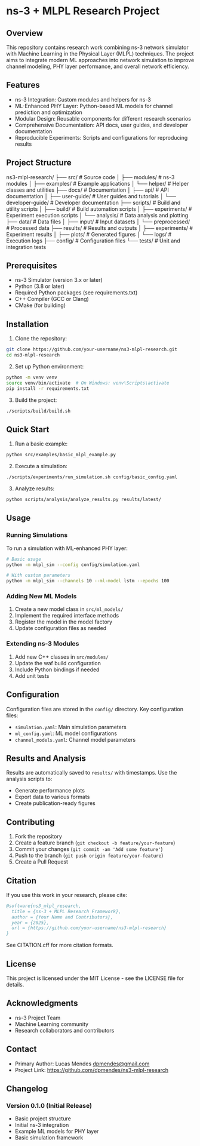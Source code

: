 # ns-3 + MLPL Research Project

## Overview
This repository contains research work combining ns-3 network simulator with Machine Learning in the Physical Layer (MLPL) techniques. The project aims to integrate modern ML approaches into network simulation to improve channel modeling, PHY layer performance, and overall network efficiency.

## Features
* ns-3 Integration: Custom modules and helpers for ns-3
* ML-Enhanced PHY Layer: Python-based ML models for channel prediction and optimization
* Modular Design: Reusable components for different research scenarios
* Comprehensive Documentation: API docs, user guides, and developer documentation
* Reproducible Experiments: Scripts and configurations for reproducing results

## Project Structure
ns3-mlpl-research/
├── src/                    # Source code
│   ├── modules/           # ns-3 modules
│   ├── examples/          # Example applications
│   └── helper/            # Helper classes and utilities
├── docs/                  # Documentation
│   ├── api/              # API documentation
│   ├── user-guide/       # User guides and tutorials
│   └── developer-guide/  # Developer documentation
├── scripts/              # Build and utility scripts
│   ├── build/           # Build automation scripts
│   ├── experiments/     # Experiment execution scripts
│   └── analysis/        # Data analysis and plotting
├── data/                # Data files
│   ├── input/          # Input datasets
│   └── preprocessed/   # Processed data
├── results/             # Results and outputs
│   ├── experiments/    # Experiment results
│   ├── plots/         # Generated figures
│   └── logs/          # Execution logs
├── config/             # Configuration files
└── tests/              # Unit and integration tests

## Prerequisites
* ns-3 Simulator (version 3.x or later)
* Python (3.8 or later)
* Required Python packages (see requirements.txt)
* C++ Compiler (GCC or Clang)
* CMake (for building)

## Installation
1. Clone the repository:

```bash
git clone https://github.com/your-username/ns3-mlpl-research.git
cd ns3-mlpl-research
```

2. Set up Python environment:

```bash
python -m venv venv
source venv/bin/activate  # On Windows: venv\Scripts\activate
pip install -r requirements.txt
```

3. Build the project:
```bash
./scripts/build/build.sh
```

## Quick Start
1. Run a basic example:
```bash
python src/examples/basic_mlpl_example.py
```

2. Execute a simulation:
```bash
./scripts/experiments/run_simulation.sh config/basic_config.yaml
```

3. Analyze results:
```bash
python scripts/analysis/analyze_results.py results/latest/
```

## Usage
### Running Simulations
To run a simulation with ML-enhanced PHY layer:

```bash
# Basic usage
python -m mlpl_sim --config config/simulation.yaml

# With custom parameters
python -m mlpl_sim --channels 10 --ml-model lstm --epochs 100
```

### Adding New ML Models
1. Create a new model class in `src/ml_models/`
2. Implement the required interface methods
3. Register the model in the model factory
4. Update configuration files as needed

### Extending ns-3 Modules
1. Add new C++ classes in `src/modules/`
2. Update the waf build configuration
3. Include Python bindings if needed
4. Add unit tests

## Configuration
Configuration files are stored in the `config/` directory. Key configuration files:

* `simulation.yaml`: Main simulation parameters
* `ml_config.yaml`: ML model configurations
* `channel_models.yaml`: Channel model parameters

## Results and Analysis
Results are automatically saved to `results/` with timestamps. Use the analysis scripts to:

* Generate performance plots
* Export data to various formats
* Create publication-ready figures

## Contributing
1. Fork the repository
2. Create a feature branch (`git checkout -b feature/your-feature`)
3. Commit your changes (`git commit -am 'Add some feature'`)
4. Push to the branch (`git push origin feature/your-feature`)
5. Create a Pull Request

## Citation
If you use this work in your research, please cite:

```bibtex
@software{ns3_mlpl_research,
  title = {ns-3 + MLPL Research Framework},
  author = {Your Name and Contributors},
  year = {2025},
  url = {https://github.com/your-username/ns3-mlpl-research}
}
```

See CITATION.cff for more citation formats.

## License
This project is licensed under the MIT License - see the LICENSE file for details.

## Acknowledgments
* ns-3 Project Team
* Machine Learning community
* Research collaborators and contributors

## Contact
* Primary Author: Lucas Mendes dpmendes@gmail.com
* Project Link: https://github.com/dpmendes/ns3-mlpl-research

## Changelog
### Version 0.1.0 (Initial Release)
* Basic project structure
* Initial ns-3 integration
* Example ML models for PHY layer
* Basic simulation framework
